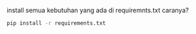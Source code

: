 install semua kebutuhan yang ada di requiremnts.txt
caranya?

```bash
pip install -r requirements.txt
```

